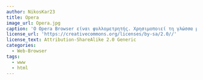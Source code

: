 ```yaml
---
author: NikosKar23
title: Opera
image_url: Opera.jpg
caption: 'Ο Opera Browser είναι φυλλομετρητής. Χρησιμοποιεί τη γλώσσα μορφοποίησης HTML για την προβολή των ιστοσελίδων. Έχει λειτουργίες μπλοκαρίσματος διαφημίσεων, δέχεται extensions (επεκτάσεις), έχει προστασία από phishing και malware, συγχρονισμός σελιδοδεικτών και προσθήκη συντομεύσεων στην αρχική σελίδα, επίσης έχει ορθογραφικό έλεγχο στα ελληνικά και σε πολλές άλλες γλώσσες και εργαλεία για προγραμματιστές.' 
license_url: 'https://creativecommons.org/licenses/by-sa/2.0//'
license_text: Attribution-ShareAlike 2.0 Generic
categories:
  - Web-Browser
tags:
  - www
  - html
---
```

